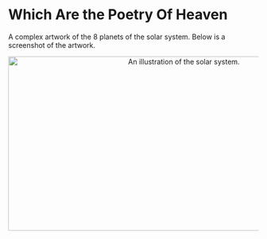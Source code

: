 # Which Are the Poetry Of Heaven
A complex artwork of the 8 planets of the solar system. Below is a screenshot of the artwork.

<p align="center">
  <img width="691" height="350" alt="An illustration of the solar system." src="https://github.com/Tadeas-Jun/css-art/assets/50200976/b28bf4b4-f6c3-4c44-a971-bafae7c85cdc">
</p>
